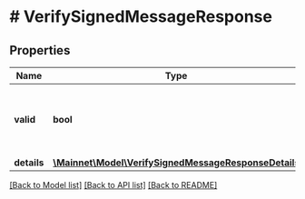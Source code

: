 # # VerifySignedMessageResponse

## Properties

Name | Type | Description | Notes
------------ | ------------- | ------------- | -------------
**valid** | **bool** | Whether the message was signed by a given address | [optional] 
**details** | [**\Mainnet\Model\VerifySignedMessageResponseDetails**](VerifySignedMessageResponseDetails.md) |  | [optional] 

[[Back to Model list]](../../README.md#documentation-for-models) [[Back to API list]](../../README.md#documentation-for-api-endpoints) [[Back to README]](../../README.md)


